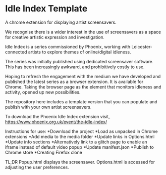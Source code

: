 # Idle Index Template
A chrome extension for displaying artist screensavers.

We recognise there is a wider interest in the use of screensavers as a space for creative artistic expression and investigation.

Idle Index is a series commissioned by Phoenix, working with Leicester-connected artists to explore themes of online/digital idleness.

The series was initially published using dedicated screensaver software. This has been increasingly awkward, and prohibitively costly to use.

Hoping to refresh the engagement with the medium we have developed and published the latest series as a browser extension. It is available for Chrome. Taking the browser page as the element that monitors idleness and activity, opened up new possibilities.

The repository here includes a template version that you can populate and publish with your own artist screensavers.

To download the Phoenix Idle Index extension visit, https://www.phoenix.org.uk/event/the-idle-index/

Instructions for use:
*Download the project
*Load as unpacked in Chrome extensions
*Add media to the media folder
*Update links in Options.html
*Update info sections
*Alternatively link to a glitch page to enable an iframe instead of default video popup
*Update manifest.json
*Publish to Chrome store
*Creating Firefox clone

TL;DR
Popup.html displays the screensaver.
Options.html is accessed for adjusting the user preferences.
